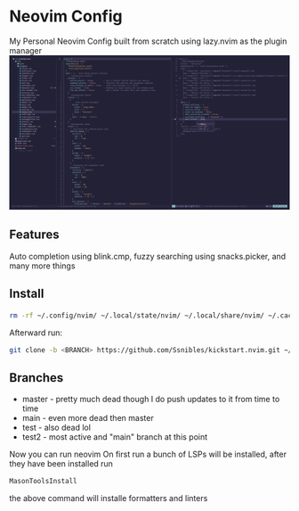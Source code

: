 # Neovim Config

My Personal Neovim Config built from scratch using lazy.nvim as the plugin manager
![preview](./preview.png)

## Features

Auto completion using blink.cmp, fuzzy searching using snacks.picker, and many more things

## Install

```bash
rm -rf ~/.config/nvim/ ~/.local/state/nvim/ ~/.local/share/nvim/ ~/.cache/nvim/
```

Afterward run:

```bash
git clone -b <BRANCH> https://github.com/Ssnibles/kickstart.nvim.git ~/.config/nvim
```

## Branches

- master - pretty much dead though I do push updates to it from time to time
- main - even more dead then master
- test - also dead lol
- test2 - most active and "main" branch at this point

Now you can run neovim
On first run a bunch of LSPs will be installed,
after they have been installed run

```bash
MasonToolsInstall
```

the above command will installe formatters and linters
